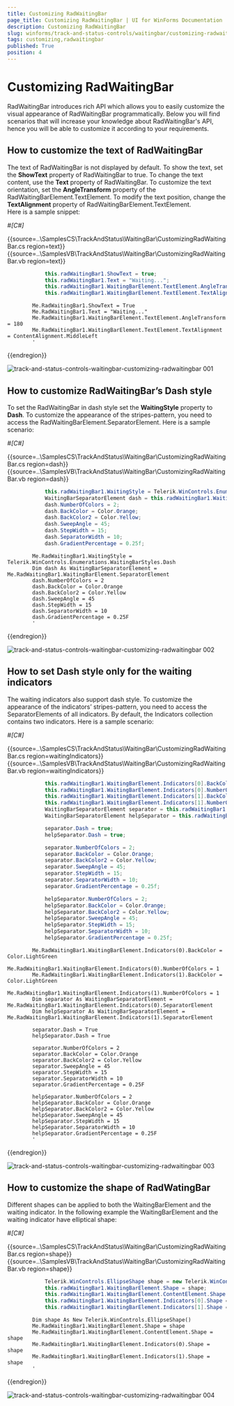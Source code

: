 ```yaml
---
title: Customizing RadWaitingBar
page_title: Customizing RadWaitingBar | UI for WinForms Documentation
description: Customizing RadWaitingBar
slug: winforms/track-and-status-controls/waitingbar/customizing-radwaitingbar
tags: customizing,radwaitingbar
published: True
position: 4
---
```


# Customizing RadWaitingBar



RadWaitingBar introduces rich API which allows you to easily customize 
      the visual appearance of RadWaitingBar programmatically. Below you will find scenarios that
      will increase your knowledge about RadWaitingBar's API, hence you will be able to
      customize it according to your requirements.      
      

## How to customize the text of RadWaitingBar

The text of RadWaitingBar is not displayed by default. To show the text, set the 
        __ShowText__ property of RadWaitingBar to true.
        To change the text content, use the
        __Text__ property of RadWaitingBar. To customize the text orientation,
        set the
        __AngleTransform__ property of the RadWaitingBarElement.TextElement. 
        To modify the text position,
        change the __TextAlignment__ property of RadWaitingBarElement.TextElement.        
        Here is a sample snippet:                 
			

#_[C#]_

	



{{source=..\SamplesCS\TrackAndStatus\WaitingBar\CustomizingRadWaitingBar.cs region=text}} 
{{source=..\SamplesVB\TrackAndStatus\WaitingBar\CustomizingRadWaitingBar.vb region=text}} 

````C#
            this.radWaitingBar1.ShowText = true;
            this.radWaitingBar1.Text = "Waiting...";
            this.radWaitingBar1.WaitingBarElement.TextElement.AngleTransform = 180;
            this.radWaitingBar1.WaitingBarElement.TextElement.TextAlignment = ContentAlignment.MiddleLeft;
````
````VB.NET
        Me.RadWaitingBar1.ShowText = True
        Me.RadWaitingBar1.Text = "Waiting..."
        Me.RadWaitingBar1.WaitingBarElement.TextElement.AngleTransform = 180
        Me.RadWaitingBar1.WaitingBarElement.TextElement.TextAlignment = ContentAlignment.MiddleLeft
        '
````

{{endregion}} 




![track-and-status-controls-waitingbar-customizing-radwaitingbar 001](images/track-and-status-controls-waitingbar-customizing-radwaitingbar001.png)

## How to customize RadWaitingBar’s Dash style 

To set the RadWaitingBar in dash style set the __WaitingStyle__
        property to __Dash__.
        To customize the appearance of the stripes-pattern, you need to access
        the RadWaitingBarElement.SeparatorElement. Here is a sample scenario:                         
			 

#_[C#]_

	



{{source=..\SamplesCS\TrackAndStatus\WaitingBar\CustomizingRadWaitingBar.cs region=dash}} 
{{source=..\SamplesVB\TrackAndStatus\WaitingBar\CustomizingRadWaitingBar.vb region=dash}} 

````C#
            this.radWaitingBar1.WaitingStyle = Telerik.WinControls.Enumerations.WaitingBarStyles.Dash;
            WaitingBarSeparatorElement dash = this.radWaitingBar1.WaitingBarElement.SeparatorElement;
            dash.NumberOfColors = 2;
            dash.BackColor = Color.Orange;
            dash.BackColor2 = Color.Yellow;
            dash.SweepAngle = 45;
            dash.StepWidth = 15;
            dash.SeparatorWidth = 10;
            dash.GradientPercentage = 0.25f;
````
````VB.NET
        Me.RadWaitingBar1.WaitingStyle = Telerik.WinControls.Enumerations.WaitingBarStyles.Dash
        Dim dash As WaitingBarSeparatorElement = Me.RadWaitingBar1.WaitingBarElement.SeparatorElement
        dash.NumberOfColors = 2
        dash.BackColor = Color.Orange
        dash.BackColor2 = Color.Yellow
        dash.SweepAngle = 45
        dash.StepWidth = 15
        dash.SeparatorWidth = 10
        dash.GradientPercentage = 0.25F
        '
````

{{endregion}} 




![track-and-status-controls-waitingbar-customizing-radwaitingbar 002](images/track-and-status-controls-waitingbar-customizing-radwaitingbar002.png)

## How to set Dash style only for the waiting indicators

The waiting indicators also support dash style. To customize the appearance of
        the indicators’ stripes-pattern, you need to access the SeparatorElements of all indicators.
        By default, the Indicators collection contains two indicators. Here is a sample scenario:
			 

#_[C#]_

	



{{source=..\SamplesCS\TrackAndStatus\WaitingBar\CustomizingRadWaitingBar.cs region=waitingIndicators}} 
{{source=..\SamplesVB\TrackAndStatus\WaitingBar\CustomizingRadWaitingBar.vb region=waitingIndicators}} 

````C#
            this.radWaitingBar1.WaitingBarElement.Indicators[0].BackColor = Color.LightGreen;
            this.radWaitingBar1.WaitingBarElement.Indicators[0].NumberOfColors = 1;
            this.radWaitingBar1.WaitingBarElement.Indicators[1].BackColor = Color.LightGreen;
            this.radWaitingBar1.WaitingBarElement.Indicators[1].NumberOfColors = 1;
            WaitingBarSeparatorElement separator = this.radWaitingBar1.WaitingBarElement.Indicators[0].SeparatorElement;
            WaitingBarSeparatorElement helpSeparator = this.radWaitingBar1.WaitingBarElement.Indicators[1].SeparatorElement;

            separator.Dash = true;
            helpSeparator.Dash = true;

            separator.NumberOfColors = 2;
            separator.BackColor = Color.Orange;
            separator.BackColor2 = Color.Yellow;
            separator.SweepAngle = 45;
            separator.StepWidth = 15;
            separator.SeparatorWidth = 10;
            separator.GradientPercentage = 0.25f;

            helpSeparator.NumberOfColors = 2;
            helpSeparator.BackColor = Color.Orange;
            helpSeparator.BackColor2 = Color.Yellow;
            helpSeparator.SweepAngle = 45;
            helpSeparator.StepWidth = 15;
            helpSeparator.SeparatorWidth = 10;
            helpSeparator.GradientPercentage = 0.25f;
````
````VB.NET
        Me.RadWaitingBar1.WaitingBarElement.Indicators(0).BackColor = Color.LightGreen
        Me.RadWaitingBar1.WaitingBarElement.Indicators(0).NumberOfColors = 1
        Me.RadWaitingBar1.WaitingBarElement.Indicators(1).BackColor = Color.LightGreen
        Me.RadWaitingBar1.WaitingBarElement.Indicators(1).NumberOfColors = 1
        Dim separator As WaitingBarSeparatorElement = Me.RadWaitingBar1.WaitingBarElement.Indicators(0).SeparatorElement
        Dim helpSeparator As WaitingBarSeparatorElement = Me.RadWaitingBar1.WaitingBarElement.Indicators(1).SeparatorElement

        separator.Dash = True
        helpSeparator.Dash = True

        separator.NumberOfColors = 2
        separator.BackColor = Color.Orange
        separator.BackColor2 = Color.Yellow
        separator.SweepAngle = 45
        separator.StepWidth = 15
        separator.SeparatorWidth = 10
        separator.GradientPercentage = 0.25F

        helpSeparator.NumberOfColors = 2
        helpSeparator.BackColor = Color.Orange
        helpSeparator.BackColor2 = Color.Yellow
        helpSeparator.SweepAngle = 45
        helpSeparator.StepWidth = 15
        helpSeparator.SeparatorWidth = 10
        helpSeparator.GradientPercentage = 0.25F
        '
````

{{endregion}} 




![track-and-status-controls-waitingbar-customizing-radwaitingbar 003](images/track-and-status-controls-waitingbar-customizing-radwaitingbar003.png)

## How to customize the shape of RadWatingBar

Different shapes can be applied to both the WaitingBarElement and 
        the waiting indicator. In the following example
        the WaitingBarElement and the waiting indicator have elliptical shape:        
         	  

#_[C#]_

	



{{source=..\SamplesCS\TrackAndStatus\WaitingBar\CustomizingRadWaitingBar.cs region=shape}} 
{{source=..\SamplesVB\TrackAndStatus\WaitingBar\CustomizingRadWaitingBar.vb region=shape}} 

````C#
            Telerik.WinControls.EllipseShape shape = new Telerik.WinControls.EllipseShape();
            this.radWaitingBar1.WaitingBarElement.Shape = shape;
            this.radWaitingBar1.WaitingBarElement.ContentElement.Shape = shape;
            this.radWaitingBar1.WaitingBarElement.Indicators[0].Shape = shape;
            this.radWaitingBar1.WaitingBarElement.Indicators[1].Shape = shape;
````
````VB.NET
        Dim shape As New Telerik.WinControls.EllipseShape()
        Me.RadWaitingBar1.WaitingBarElement.Shape = shape
        Me.RadWaitingBar1.WaitingBarElement.ContentElement.Shape = shape
        Me.RadWaitingBar1.WaitingBarElement.Indicators(0).Shape = shape
        Me.RadWaitingBar1.WaitingBarElement.Indicators(1).Shape = shape
        '
````

{{endregion}} 




![track-and-status-controls-waitingbar-customizing-radwaitingbar 004](images/track-and-status-controls-waitingbar-customizing-radwaitingbar004.png)
